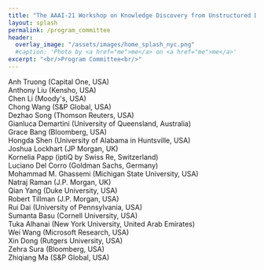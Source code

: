 ```yaml
---
title: "The AAAI-21 Workshop on Knowledge Discovery from Unstructured Data in Financial Services"
layout: splash
permalink: /program_committee
header:
  overlay_image: "/assets/images/home_splash_nyc.png"
  #caption: 'Photo by <a href="me">me</a> on <a href="me">me</a>'
excerpt: "<br/>Program Committee<br/>"
---
```

Anh Truong (Capital One, USA)<br>
Anthony Liu (Kensho, USA)<br>
Chen Li (Moody's, USA)<br>
Chong Wang (S&P Global, USA)<br>
Dezhao Song (Thomson Reuters, USA)<br>
Gianluca Demartini (University of Queensland, Australia)<br>
Grace Bang (Bloomberg, USA)<br>
Hongda Shen (University of Alabama in Huntsville, USA)<br>
Joshua Lockhart (JP Morgan, UK)<br>
Kornelia Papp (iptiQ by Swiss Re, Switzerland)<br>
Luciano Del Corro (Goldman Sachs, Germany)<br>
Mohammad M. Ghassemi (Michigan State University, USA)<br>
Natraj Raman (J.P. Morgan, UK)<br>
Qian Yang (Duke University, USA)<br>
Robert Tillman (J.P. Morgan, USA)<br>
Rui Dai (University of Pennsylvania, USA)<br>
Sumanta Basu (Cornell University, USA)<br>
Tuka Alhanai (New York University, United Arab Emirates)<br>
Wei Wang (Microsoft Research, USA)<br>
Xin Dong (Rutgers University, USA)<br> 
Zehra Sura (Bloomberg, USA)<br>
Zhiqiang Ma (S&P Global, USA)<br>

